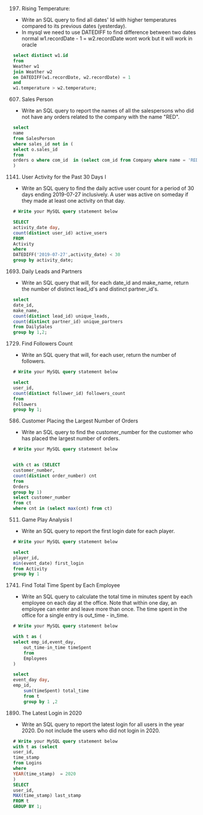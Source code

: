 197. Rising Temperature:
  - Write an SQL query to find all dates' Id with higher temperatures compared to its previous dates (yesterday).
  - In mysql we need to use DATEDIFF to find difference between two dates normal w1.recordDate - 1 = w2.recordDate wont work but it will work in oracle
```sql
select distinct w1.id
from
Weather w1
join Weather w2
on DATEDIFF(w1.recordDate, w2.recordDate) = 1
and 
w1.temperature > w2.temperature;
```

607. Sales Person
  - Write an SQL query to report the names of all the salespersons who did not have any orders related to the company with the name "RED".
```sql
select 
name
from SalesPerson 
where sales_id not in (
select o.sales_id
from
orders o where com_id  in (select com_id from Company where name = 'RED' )
)

```
1141. User Activity for the Past 30 Days I
  - Write an SQL query to find the daily active user count for a period of 30 days ending 2019-07-27 inclusively. A user was active on someday if they made at least one activity on that day.

```sql
# Write your MySQL query statement below

SELECT 
activity_date day,
count(distinct user_id) active_users
FROM
Activity
where 
DATEDIFF('2019-07-27',activity_date) < 30
group by activity_date;
```

1693. Daily Leads and Partners
  - Write an SQL query that will, for each date_id and make_name, return the number of distinct lead_id's and distinct partner_id's.

```sql
select 
date_id,
make_name,
count(distinct lead_id) unique_leads,
count(distinct partner_id) unique_partners
from DailySales
group by 1,2;
```

1729. Find Followers Count
  - Write an SQL query that will, for each user, return the number of followers.
```sql
# Write your MySQL query statement below

select 
user_id,
count(distinct follower_id) followers_count
from
Followers
group by 1;
```

586. Customer Placing the Largest Number of Orders

  - Write an SQL query to find the customer_number for the customer who has placed the largest number of orders.
```sql
# Write your MySQL query statement below


with ct as (SELECT
customer_number,
count(distinct order_number) cnt
from 
Orders
group by 1)
select customer_number
from ct
where cnt in (select max(cnt) from ct)
```


511. Game Play Analysis I
  - Write an SQL query to report the first login date for each player.
```sql
# Write your MySQL query statement below

select 
player_id,
min(event_date) first_login
from Activity
group by 1

```

1741. Find Total Time Spent by Each Employee
  - Write an SQL query to calculate the total time in minutes spent by each employee on each day at the office. Note that within one day, an employee can enter and leave more than once. The time spent in the office for a single entry is out_time - in_time.

```sql
# Write your MySQL query statement below

with t as (
select emp_id,event_day,
    out_time-in_time timeSpent
    from 
    Employees
)

select 
event_day day,
emp_id,
    sum(timeSpent) total_time
    from t
    group by 1 ,2
```

1890. The Latest Login in 2020
  - Write an SQL query to report the latest login for all users in the year 2020. Do not include the users who did not login in 2020.

```sql
# Write your MySQL query statement below
with t as (select
user_id,
time_stamp
from Logins
where 
YEAR(time_stamp)  = 2020
)
SELECT
user_id,
MAX(time_stamp) last_stamp
FROM t
GROUP BY 1;
```
